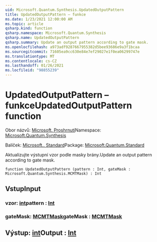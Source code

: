 ```yaml
---
uid: Microsoft.Quantum.Synthesis.UpdatedOutputPattern
title: UpdatedOutputPattern – funkce
ms.date: 1/23/2021 12:00:00 AM
ms.topic: article
qsharp.kind: function
qsharp.namespace: Microsoft.Quantum.Synthesis
qsharp.name: UpdatedOutputPattern
qsharp.summary: Update an output pattern according to gate mask.
ms.openlocfilehash: a973adf9287667955382d5bee93686e9a3f1bcaa
ms.sourcegitcommit: 71605ea9cc630e84e7ef29027e1f0ea06299747e
ms.translationtype: MT
ms.contentlocale: cs-CZ
ms.lasthandoff: 01/26/2021
ms.locfileid: "98855239"
---
```

# <a name="updatedoutputpattern-function"></a><span data-ttu-id="69a34-102">UpdatedOutputPattern – funkce</span><span class="sxs-lookup"><span data-stu-id="69a34-102">UpdatedOutputPattern function</span></span>

<span data-ttu-id="69a34-103">Obor názvů: [Microsoft. Proshrnutí](xref:Microsoft.Quantum.Synthesis)</span><span class="sxs-lookup"><span data-stu-id="69a34-103">Namespace: [Microsoft.Quantum.Synthesis](xref:Microsoft.Quantum.Synthesis)</span></span>

<span data-ttu-id="69a34-104">Balíček: [Microsoft.. Standard](https://nuget.org/packages/Microsoft.Quantum.Standard)</span><span class="sxs-lookup"><span data-stu-id="69a34-104">Package: [Microsoft.Quantum.Standard](https://nuget.org/packages/Microsoft.Quantum.Standard)</span></span>


<span data-ttu-id="69a34-105">Aktualizujte výstupní vzor podle masky brány.</span><span class="sxs-lookup"><span data-stu-id="69a34-105">Update an output pattern according to gate mask.</span></span>

```qsharp
function UpdatedOutputPattern (pattern : Int, gateMask : Microsoft.Quantum.Synthesis.MCMTMask) : Int
```


## <a name="input"></a><span data-ttu-id="69a34-106">Vstup</span><span class="sxs-lookup"><span data-stu-id="69a34-106">Input</span></span>

### <a name="pattern--int"></a><span data-ttu-id="69a34-107">vzor: [int](xref:microsoft.quantum.lang-ref.int)</span><span class="sxs-lookup"><span data-stu-id="69a34-107">pattern : [Int](xref:microsoft.quantum.lang-ref.int)</span></span>




### <a name="gatemask--mcmtmask"></a><span data-ttu-id="69a34-108">gateMask: [MCMTMask](xref:Microsoft.Quantum.Synthesis.MCMTMask)</span><span class="sxs-lookup"><span data-stu-id="69a34-108">gateMask : [MCMTMask](xref:Microsoft.Quantum.Synthesis.MCMTMask)</span></span>





## <a name="output--int"></a><span data-ttu-id="69a34-109">Výstup: [int](xref:microsoft.quantum.lang-ref.int)</span><span class="sxs-lookup"><span data-stu-id="69a34-109">Output : [Int](xref:microsoft.quantum.lang-ref.int)</span></span>

